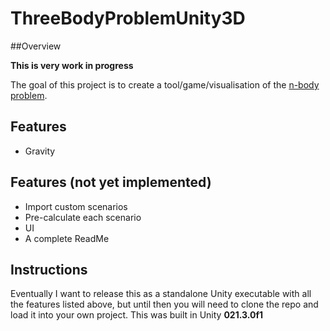 # ThreeBodyProblemUnity3D

##Overview

**This is very work in progress**

The goal of this project is to create a tool/game/visualisation of the [n-body problem](https://en.wikipedia.org/wiki/N-body_problem).

## Features

- Gravity

## Features (not yet implemented)
- Import custom scenarios
- Pre-calculate each scenario
- UI
- A complete ReadMe

## Instructions

Eventually I want to release this as a standalone Unity executable with all the features listed above, but until then you will need to clone the repo and load it into your 
own project. This was built in Unity **021.3.0f1** 


